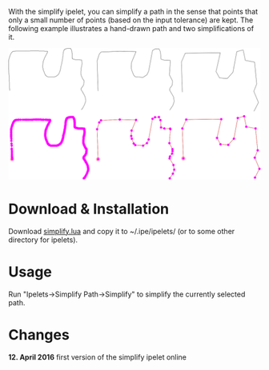 With the simplify ipelet, you can simplify a path in the sense that 
points that only a small number of points (based on the input 
tolerance) are kept. The following example illustrates a hand-drawn 
path and two simplifications of it.

![Simplify examples](simplify.png) 

# Download & Installation #

Download [simplify.lua](simplify.lua) and copy it to ~/.ipe/ipelets/
(or to some other directory for ipelets).

# Usage #

Run "Ipelets->Simplify Path->Simplify" to simplify the currently selected path.  

# Changes #

**12. April 2016**
first version of the simplify ipelet online